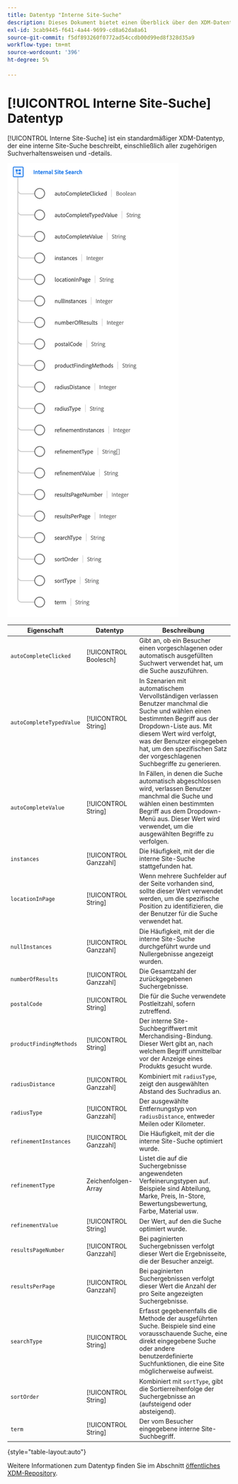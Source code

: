 ```yaml
---
title: Datentyp "Interne Site-Suche"
description: Dieses Dokument bietet einen Überblick über den XDM-Datentyp "Interne Site-Suche".
exl-id: 3cab9445-f641-4a44-9699-cd8a62da8a61
source-git-commit: f5df893260f0772ad54ccdb00d99ed8f328d35a9
workflow-type: tm+mt
source-wordcount: '396'
ht-degree: 5%

---
```


# [!UICONTROL Interne Site-Suche] Datentyp

[!UICONTROL Interne Site-Suche] ist ein standardmäßiger XDM-Datentyp, der eine interne Site-Suche beschreibt, einschließlich aller zugehörigen Suchverhaltensweisen und -details.

![](../images/data-types/internal-site-search.png)

| Eigenschaft | Datentyp | Beschreibung |
| --- | --- | --- |
| `autoCompleteClicked` | [!UICONTROL Boolesch] | Gibt an, ob ein Besucher einen vorgeschlagenen oder automatisch ausgefüllten Suchwert verwendet hat, um die Suche auszuführen. |
| `autoCompleteTypedValue` | [!UICONTROL String] | In Szenarien mit automatischem Vervollständigen verlassen Benutzer manchmal die Suche und wählen einen bestimmten Begriff aus der Dropdown-Liste aus. Mit diesem Wert wird verfolgt, was der Benutzer eingegeben hat, um den spezifischen Satz der vorgeschlagenen Suchbegriffe zu generieren. |
| `autoCompleteValue` | [!UICONTROL String] | In Fällen, in denen die Suche automatisch abgeschlossen wird, verlassen Benutzer manchmal die Suche und wählen einen bestimmten Begriff aus dem Dropdown-Menü aus. Dieser Wert wird verwendet, um die ausgewählten Begriffe zu verfolgen. |
| `instances` | [!UICONTROL Ganzzahl] | Die Häufigkeit, mit der die interne Site-Suche stattgefunden hat. |
| `locationInPage` | [!UICONTROL String] | Wenn mehrere Suchfelder auf der Seite vorhanden sind, sollte dieser Wert verwendet werden, um die spezifische Position zu identifizieren, die der Benutzer für die Suche verwendet hat. |
| `nullInstances` | [!UICONTROL Ganzzahl] | Die Häufigkeit, mit der die interne Site-Suche durchgeführt wurde und Nullergebnisse angezeigt wurden. |
| `numberOfResults` | [!UICONTROL Ganzzahl] | Die Gesamtzahl der zurückgegebenen Suchergebnisse. |
| `postalCode` | [!UICONTROL String] | Die für die Suche verwendete Postleitzahl, sofern zutreffend. |
| `productFindingMethods` | [!UICONTROL String] | Der interne Site-Suchbegriffwert mit Merchandising-Bindung. Dieser Wert gibt an, nach welchem Begriff unmittelbar vor der Anzeige eines Produkts gesucht wurde. |
| `radiusDistance` | [!UICONTROL Ganzzahl] | Kombiniert mit `radiusType`, zeigt den ausgewählten Abstand des Suchradius an. |
| `radiusType` | [!UICONTROL Ganzzahl] | Der ausgewählte Entfernungstyp von `radiusDistance`, entweder Meilen oder Kilometer. |
| `refinementInstances` | [!UICONTROL Ganzzahl] | Die Häufigkeit, mit der die interne Site-Suche optimiert wurde. |
| `refinementType` | Zeichenfolgen-Array | Listet die auf die Suchergebnisse angewendeten Verfeinerungstypen auf. Beispiele sind Abteilung, Marke, Preis, In-Store, Bewertungsbewertung, Farbe, Material usw. |
| `refinementValue` | [!UICONTROL String] | Der Wert, auf den die Suche optimiert wurde. |
| `resultsPageNumber` | [!UICONTROL Ganzzahl] | Bei paginierten Suchergebnissen verfolgt dieser Wert die Ergebnisseite, die der Besucher anzeigt. |
| `resultsPerPage` | [!UICONTROL Ganzzahl] | Bei paginierten Suchergebnissen verfolgt dieser Wert die Anzahl der pro Seite angezeigten Suchergebnisse. |
| `searchType` | [!UICONTROL String] | Erfasst gegebenenfalls die Methode der ausgeführten Suche. Beispiele sind eine vorausschauende Suche, eine direkt eingegebene Suche oder andere benutzerdefinierte Suchfunktionen, die eine Site möglicherweise aufweist. |
| `sortOrder` | [!UICONTROL String] | Kombiniert mit `sortType`, gibt die Sortierreihenfolge der Suchergebnisse an (aufsteigend oder absteigend). |
| `term` | [!UICONTROL String] | Der vom Besucher eingegebene interne Site-Suchbegriff. |

{style="table-layout:auto"}

Weitere Informationen zum Datentyp finden Sie im Abschnitt [öffentliches XDM-Repository](https://github.com/adobe/xdm/blob/master/docs/reference/datatypes/internal-site-search.schema.json).
